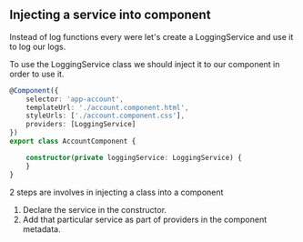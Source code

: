 ## Injecting a service into component

Instead of log functions every were let's create a LoggingService and use it to log our logs.

To use the LoggingService class we should inject it to our component in order to use it.

```typescript
@Component({
    selector: 'app-account',
    templateUrl: './account.component.html',
    styleUrls: ['./account.component.css'],
    providers: [LoggingService]
})
export class AccountComponent {

    constructor(private loggingService: LoggingService) {
    }
}
```
2 steps are involves in injecting a class into a component 

1. Declare the service in the constructor.
2. Add that particular service as part of providers in the component metadata.